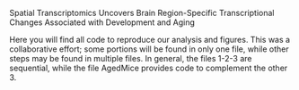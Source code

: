 Spatial Transcriptomics Uncovers Brain Region-Specific Transcriptional Changes Associated with Development and Aging

Here you will find all code to reproduce our analysis and figures. This was a collaborative effort; some portions will be found in only one file, while other steps may be found in multiple files. In general, the files 1-2-3 are sequential, while the file AgedMice provides code to complement the other 3. 
